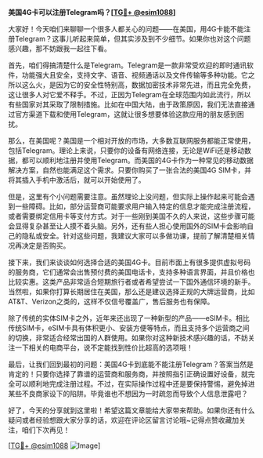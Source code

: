 **美国4G卡可以注册Telegram吗？[[TG💪+ @esim1088](https://t.me/s/esim1088)]**

大家好！今天咱们来聊聊一个很多人都关心的问题——在美国，用4G卡能不能注册Telegram？这事儿听起来简单，但其实涉及到不少细节。如果你也对这个问题感兴趣，那不妨跟我一起往下看。

首先，咱们得搞清楚什么是Telegram。Telegram是一款非常受欢迎的即时通讯软件，功能强大且安全，支持文字、语音、视频通话以及文件传输等多种功能。它之所以这么火，是因为它的安全性特别高，数据加密技术非常先进，而且完全免费，这让很多人对它爱不释手。不过，正因为Telegram在全球范围内如此流行，所以有些国家对其采取了限制措施。比如在中国大陆，由于政策原因，我们无法直接通过官方渠道下载和使用Telegram，这就让很多想要体验这款应用的朋友感到困扰。

那么，在美国呢？美国是一个相对开放的市场，大多数互联网服务都能正常使用，包括Telegram。理论上来说，只要你的设备有网络连接，无论是WiFi还是移动数据，都可以顺利地注册并使用Telegram。而美国的4G卡作为一种常见的移动数据解决方案，自然也能满足这个需求。只要你购买了一张合法的美国4G SIM卡，并将其插入手机中激活后，就可以开始使用了。

但是，这里有个小问题需要注意。虽然理论上没问题，但实际上操作起来可能会遇到一些障碍。比如，部分运营商可能要求用户输入特定的信息才能完成注册流程，或者需要绑定信用卡等支付方式。对于一些刚到美国不久的人来说，这些步骤可能会显得复杂甚至让人摸不着头脑。另外，还有些人担心使用国外的SIM卡会影响自己的隐私或安全。针对这些问题，我建议大家可以多做功课，提前了解清楚相关情况再决定是否购买。

接下来，我们来谈谈如何选择合适的美国4G卡。目前市面上有很多提供虚拟号码的服务商，它们通常会出售预付费的美国电话卡，支持多种语言界面，并且价格也比较实惠。这类产品非常适合短期旅行者或者希望尝试一下国外通信环境的新手。当然啦，如果你打算长期居住在美国，那么还是建议选择正规的大牌运营商，比如AT&T、Verizon之类的，这样不仅信号覆盖广，售后服务也有保障。

除了传统的实体SIM卡之外，近年来还出现了一种新型的产品——eSIM卡。相比传统SIM卡，eSIM卡具有体积更小、安装方便等特点，而且支持多个运营商之间的切换，非常适合经常出国的人群使用。如果你对这种新技术感兴趣的话，不妨关注一下相关的电商平台，说不定能找到性价比超高的选项哦！

最后，让我们回到最初的问题：美国4G卡到底能不能注册Telegram？答案当然是肯定的！只要你选择了靠谱的运营商和服务商，并按照指引正确设置好设备，就完全可以顺利地完成注册过程。不过，在实际操作过程中还是要保持警惕，避免掉进某些不良商家设下的陷阱。毕竟谁也不想因为一时疏忽而导致个人信息泄露吧？

好了，今天的分享就到这里啦！希望这篇文章能给大家带来帮助。如果你还有什么疑问或者经验想跟大家分享的话，欢迎在评论区留言讨论哦~记得点赞收藏加关注，咱们下次再见！

[[TG💪+ @esim1088](https://t.me/s/esim1088) ![Image](https://i.postimg.cc/4NQfJmqS/Snipaste-2025-05-13-00-14-12.png)]